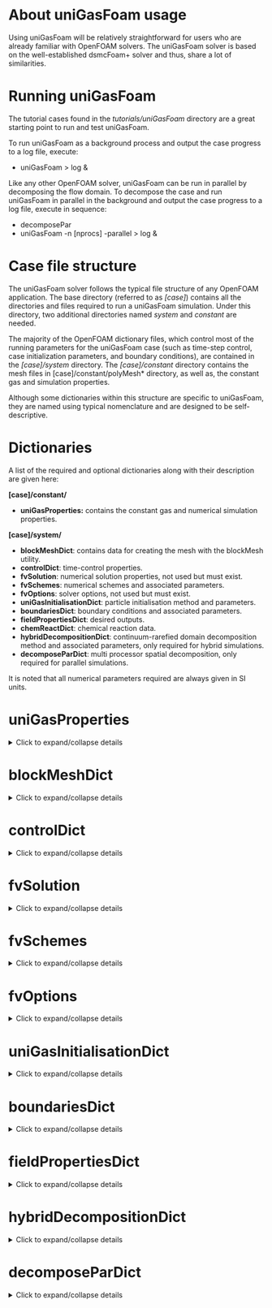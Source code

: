 # About uniGasFoam usage
Using uniGasFoam will be relatively straightforward for users who are already familiar with OpenFOAM solvers. The uniGasFoam solver is based on the well-established dsmcFoam+ solver and thus, share a lot of similarities.

# Running uniGasFoam
The tutorial cases found in the *tutorials/uniGasFoam* directory are a great starting point to run and test uniGasFoam.

To run uniGasFoam as a background process and output the case progress to a log file, execute:
* uniGasFoam > log &

Like any other OpenFOAM solver, uniGasFoam can be run in parallel by decomposing the flow domain. To decompose the case and run uniGasFoam in parallel in the background and output the case progress to a log file, execute in sequence:
* decomposePar
* uniGasFoam -n [nprocs] -parallel > log &

# Case file structure
The uniGasFoam solver follows the typical file structure of any OpenFOAM application. The base directory (referred to as *[case]*) contains all the directories and files required to run a uniGasFoam simulation. Under this directory, two additional directories named *system* and *constant* are needed.

The majority of the OpenFOAM dictionary files, which control most of the running parameters for the uniGasFoam case (such as time-step control, case initialization parameters, and boundary conditions), are contained in the *[case]/system* directory. The *[case]/constant* directory contains the mesh files in [case]/constant/polyMesh* directory, as well as, the constant gas and simulation properties.

Although some dictionaries within this structure are specific to uniGasFoam, they are named using typical nomenclature and are designed to be self-descriptive.

# Dictionaries
A list of the required and optional dictionaries along with their description are given here:

**[case]/constant/**
* **uniGasProperties:** contains the constant gas and numerical simulation properties.

**[case]/system/**
* **blockMeshDict**: contains data for creating the mesh with the blockMesh utility.
* **controlDict**: time-control properties.
* **fvSolution**: numerical solution properties, not used but must exist.
* **fvSchemes**: numerical schemes and associated parameters.
* **fvOptions**: solver options, not used but must exist.
* **uniGasInitialisationDict**: particle initialisation method and parameters.
* **boundariesDict**: boundary conditions and associated parameters.
* **fieldPropertiesDict**: desired outputs.
* **chemReactDict**: chemical reaction data.
* **hybridDecompositionDict**: continuum-rarefied domain decomposition method and associated parameters, only required for hybrid simulations.
* **decomposeParDict**: multi processor spatial decomposition, only required for parallel simulations.

It is noted that all numerical parameters required are always given in SI units.

# uniGasProperties

<details>
<summary>Click to expand/collapse details</summary>
<p>

An example of the uniGasProperties dictionary is given here:
```
/*--------------------------------*- C++ -*----------------------------------*\
| =========                 |                                                 |
| \\      /  F ield         | OpenFOAM: The Open Source CFD Toolbox           |
|  \\    /   O peration     | Version:  v2406                                 |
|   \\  /    A nd           | Website:  www.openfoam.com                      |
|    \\/     M anipulation  |                                                 |
\*---------------------------------------------------------------------------*/
FoamFile
{
    version     2.0;
    format      ascii;
    class       dictionary;
    location    "constant";
    object      uniGasProperties;
}
// * * * * * * * * * * * * * * * * * * * * * * * * * * * * * * * * * * * * * //

solution
{
    active          yes;
    coupled         yes;
    cellValueSourceCorrection no;
    calcFrequency   1;
    maxTrackTime    1e9;
    sourceTerms
    {
        resetOnStartup  no;
        schemes
        {}
    }
}

// General Properties
// ~~~~~~~~~~~~~~~~~~
nEquivalentParticles            5.85E+11;
chemicalReactions				false;
chargedParticles                false;

// Cell Weighting Properties
// ~~~~~~~~~~~~~~~~~~
cellWeightedSimulation      	true;
cellWeightedProperties
{
    minParticlesPerSubCell		20;
    particlesPerSubCell         20;
}

// Axisymmetric Properties
// ~~~~~~~~~~~~~~~~~~
axisymmetricSimulation          true;
axisymmetricProperties
{
    radialExtentOfDomain        7.5e-2;
    maxRadialWeightingFactor    1000;
}

// Dynamic Adaptation
// ~~~~~~~~~~~~~~~~~~
adaptiveSimulation		     	true;
adaptiveProperties
{
    timeStepAdaptation		    true;
	subCellAdaptation		    true;
	cellWeightAdaptation		true;
	adaptationInterval			10;
    maxTimeStepMCTRatio         0.2;
    maxCourantNumber            0.5;
	maxSubCellSizeMFPRatio		1.0;
}

// Collision Models
// ~~~~~~~~~~~~~~~~~~~~~~
collisionModel              hybrid;
relaxationCollisionModel    unifiedStochasticParticleSBGK;
binaryCollisionPartnerModel noTimeCounter;
binaryCollisionModel        variableHardSphere;
collisionProperties
{
    Tref                    273;
    macroInterpolation      false;
    theta                   1e-3;
}

// Molecular species
// ~~~~~~~~~~~~~~~~~
typeIdList  (Ar);

moleculeProperties
{
  	Ar
    {
        mass                            		66.3e-27;
        diameter                        		4.17E-10;
        rotationalDegreesOfFreedom        		0;
		vibrationalModes        				0;
        omega                           		0.81;
        alpha                                   1.0;
		characteristicVibrationalTemperature	();
        dissociationTemperature            		();
        ionisationTemperature            		0;
		charDissQuantumLevel					();
		Zref 									();
		referenceTempForZref                    ();
        charge                                  0;
        numberOfElectronicLevels                1;
        electronicEnergyList                    (0);
        degeneracyList                          (1);
    }
}

// ************************************************************************* //
```

Referring to the example above, lines 1-16 are the standard OpenFOAM dictionary header and must be included in all dictionaries. 

**solution**: defines the particle tracking algorithm and should be left as is.\
**nEquivalentParticles**: defines the number of real gas particles that each computational particle represents.\
**chemicalReactions**: boolean parameter for chemical reactions, only works for pure DSMC simulations.\
**chargedParticles**: boolean parameter for particle ionization, only works for pure DSMC simulations.\
**cellWeightedSimulation**: boolean parameter for non-uniform cell weighting.\
**minParticlesPerSubCell**: minimum allowed particles per sub-cell.\
**particlesPerSubCell**: desired number of particles per sub-cell.\
**axisymmetricSimulation**: boolean parameter for axisymmetric simulation.\
**radialExtentOfDomain**: maximum domain radius.\
**maxRadialWeightingFactor**: weighting factor at maximum domain radius.\
**adaptiveSimulation**: boolean parameter for adaptive schemes.\
**timeStepAdaptation**: boolean parameter for adaptive global time stepping algorithm.\
**subCellAdaptation**: boolean parameter for transient adaptive sub-cells algorithm.\
**cellWeightAdaptation**: boolean parameter for adaptive non-uniform cell weighting.\
**adaptationInterval**: time interval in number of time steps when adaptive properties are recalculated.\
**maxTimeStepMCTRatio**: maximum time step to local mean collision time ratio (recommended < 0.2).\
**maxCourantNumber**: maximum Courant number (recommended < 0.5).\
**maxSubCellSizeMFPRatio**: maximum subcell to local mean free path ratio (recommended <0 .5).\
**collisionModel**: collision model for pure DSMC (binary), pure SP/USP (relaxation) and hybrid SP/USP (hybrid) gas flow simulation.\
**relaxationCollisionModel**: SP/USP relaxation model (stochasticParticleBGK, stochasticParticleSBGK, stochasticParticleESBGK, unifiedStochasticParticleSBGK).\
**binaryCollisionPartnerModel**: DSMC binary collision partner selection (noTimeCounter, noTimeCounterSubCycled).\
**binaryCollisionModel**: DSMC binary collision model (noBinaryCollision,variableHardSphere, variableSoftSphere, LarsenBorgnakkeVariableSoftSphere).\
**Tref**: reference particle diameter reference temperature.\
**macroInterpolation**: boolean parameter for spatial interpolation of SP/USP macroscopic properties (required definition of interpolation schemes in fvSchems dictionary).\
**theta**: time-averaging coefficient for stochasticParticleSBGK and unifiedStochasticParticleSBGK relaxation models.\
**typeIdList**: list of gas species.\
**moleculeProperties**: sub-dictionary containing the properties of all the gas species defined in typeIdList.

</p>
</details>

# blockMeshDict

<details>
<summary>Click to expand/collapse details</summary>
<p>

An example of the blockMeshDict dictionary is given here:
```
/*--------------------------------*- C++ -*----------------------------------*\
| =========                 |                                                 |
| \\      /  F ield         | OpenFOAM: The Open Source CFD Toolbox           |
|  \\    /   O peration     | Version:  v2406                                 |
|   \\  /    A nd           | Website:  www.openfoam.com                      |
|    \\/     M anipulation  |                                                 |
\*---------------------------------------------------------------------------*/
FoamFile
{
    version         2.0;
    format          ascii;

    root            "";
    case            "";
    instance        "";
    local           "";

    class           dictionary;
    object          blockMeshDict;
}

// * * * * * * * * * * * * * * * * * * * * * * * * * * * * * * * * * * * * * //

scale 0.3048;

vertices
(
    (-2.00000000000000E+00	0.00000000000000E+00	 5.00000000000000E-02)
    (-5.00000000000000E-01	0.00000000000000E+00	 5.00000000000000E-02)
    (0.00000000000000E+00	5.00000000000000E-01	 5.00000000000000E-02)
    (5.00000000000000E-01	0.00000000000000E+00	 5.00000000000000E-02)
    (2.00000000000000E+00	0.00000000000000E+00	 5.00000000000000E-02)
    (0.00000000000000E+00	2.00000000000000E+00	 5.00000000000000E-02)
    (-2.00000000000000E+00	0.00000000000000E+00	-5.00000000000000E-02)
    (-5.00000000000000E-01	0.00000000000000E+00	-5.00000000000000E-02)
    (0.00000000000000E+00	5.00000000000000E-01	-5.00000000000000E-02)
    (5.00000000000000E-01	0.00000000000000E+00	-5.00000000000000E-02)
    (2.00000000000000E+00	0.00000000000000E+00	-5.00000000000000E-02)
    (0.00000000000000E+00	2.00000000000000E+00	-5.00000000000000E-02)

);

edges
(
    arc 1	2	(-3.53553390593274E-01	3.53553390593274E-01	 5.00000000000000E-02)
    arc 2	3	(3.53553390593274E-01	3.53553390593274E-01	 5.00000000000000E-02)
    arc 0	5	(-1.41421356237310E+00	1.41421356237309E+00	 5.00000000000000E-02)
    arc 5	4	(1.41421356237310E+00	1.41421356237309E+00	 5.00000000000000E-02)
    arc 7	8	(-3.53553390593274E-01	3.53553390593274E-01	-5.00000000000000E-02)
    arc 8	9	(3.53553390593274E-01	3.53553390593274E-01	-5.00000000000000E-02)
    arc 6	11	(-1.41421356237310E+00	1.41421356237309E+00	-5.00000000000000E-02)
    arc 11	10	(1.41421356237310E+00	1.41421356237309E+00	-5.00000000000000E-02)
);

blocks
(
	hex (6 7 8 11 0 1 2 5) uniGasZone (100 100 1) simpleGrading (0.2 1 1)
	hex (2 5 4 3 8 11 10 9) uniGasZone (100 100 1) simpleGrading (5 1 1)
);

boundary
(

    inlet
    {
        type patch;
        faces (
			  (0 5 11 6)
              );
    }
    outlet
    {
        type patch;
        faces (
			  (4 5 11 10)
              );
    }
    cylinder
    {
        type wall;
        faces (
			  (1 2 8 7)
			  (2 3 9 8)
              );
    }
    axis
    {
		type symmetry;
        faces (
			  (0 1 7 6)
			  (3 4 10 9)
              );
    }
    empty
    {
        type empty;
        faces (
			  (0 5 2 1)
			  (2 5 4 3)
			  (6 11 8 7)
			  (8 9 10 11)
              );    
    }

);

mergePatchPairs
(
);

// ************************************************************************* //
```

**scale**: scaling factor for the vertex coordinates.\
**vertices**: definition of mesh vertices.\
**edges**: definition of mesh arc or spline edges.\
**blocks**: definition of mesh hexahedral blocks.\
**boundary**: definition of mesh boundary patches and types.\
**mergePatchPairs**: list of patches to be merged.
	
More detailed information about each entry and use can be found in https://www.openfoam.com/documentation/user-guide/4-mesh-generation-and-conversion/4.3-mesh-generation-with-the-blockmesh-utility.
</p>
</details>

# controlDict

<details>
<summary>Click to expand/collapse details</summary>
<p>

An example of the controlDict dictionary is given here:

```
/*--------------------------------*- C++ -*----------------------------------*\
| =========                 |                                                 |
| \\      /  F ield         | OpenFOAM: The Open Source CFD Toolbox           |
|  \\    /   O peration     | Version:  v2406                                 |
|   \\  /    A nd           | Website:  www.openfoam.com                      |
|    \\/     M anipulation  |                                                 |
\*---------------------------------------------------------------------------*/
FoamFile
{
    version     2.0;
    format      ascii;
    class       dictionary;
    location    "system";
    object      controlDict;
}
// * * * * * * * * * * * * * * * * * * * * * * * * * * * * * * * * * * * * * //

application     uniGasFoam;

nTerminalOutputs    10;

startFrom       startTime;

startTime       0;

stopAt          endTime;

endTime         4e-3;

deltaT          1e-7;

writeControl    adjustable;

writeInterval   1e-5;

purgeWrite      0;

writeFormat     ascii;

writePrecision  10;

writeCompression off;

timeFormat      general;

timePrecision   6;

runTimeModifiable yes;

adjustTimeStep  no;

// ************************************************************************* //
```

**application**: name of solver.\
**nTerminalOutputs**: time interval in number of time steps when simulation info is printed on screen.\
**startFrom**: controller for simulation start time (firstTime,startTime,latestTime).\
**startTime**: simulation start time when startFrom startTime is selected.\
**stopAt**: controller for simulation end time (endTime,writeNow,noWriteNow,nextWrite).\
**endTime**: simulation end time when stopAt endTime is selected.\
**deltaT**: computational time step.\
**writeControl**: controller for timing of writing output to file (none, timeStep, runTime, adjustable, adjustableRunTime, clockTime, cpuTime).\
**writeInterval**: time interval for writing output to file used in conjunction with writeControl.\
**purgeWrite**: integer representing a limit on the number of time directories that are stored by overwriting time directories on a cyclic basis, set to 0 to disable the time directory limit.\
**writeFormat**: format of output files (ascii,binary).\
**writePrecision**: precision of output files.\
**writeCompression**: compression of output files (uncompressed, compressed).\
**timeFormat**: format of time directories naming (fixed, scientific, general).\
**timePrecision**: precision of time directories naming used in conjuction with timeFormat.\
**runTimeModifiable**: boolean parameter for whether dictionaries are re-read at the beginning of each time step.\
**adjustTimeStep**: boolean parameter for adjusting computational time step, always set to off since time-step adaptation is defined by uniGasProperties dictionary.

More information about each entry can be found in https://www.openfoam.com/documentation/user-guide/6-solving/6.1-time-and-data-inputoutput-control.

</p>
</details>

# fvSolution

<details>
<summary>Click to expand/collapse details</summary>
<p>

The fvSolution dictionary is not used by uniGasFoam so it should be left empty as shown below:
```
/*--------------------------------*- C++ -*----------------------------------*\
| =========                 |                                                 |
| \\      /  F ield         | OpenFOAM: The Open Source CFD Toolbox           |
|  \\    /   O peration     | Version:  v2406                                 |
|   \\  /    A nd           | Website:  www.openfoam.com                      |
|    \\/     M anipulation  |                                                 |
\*---------------------------------------------------------------------------*/
FoamFile
{
    version     2.0;
    format      ascii;
    class       dictionary;
    location    "system";
    object      fvSolution;
}
// * * * * * * * * * * * * * * * * * * * * * * * * * * * * * * * * * * * * * //

solvers
{
}

// ************************************************************************* //
```

</p>
</details>

# fvSchemes

<details>
<summary>Click to expand/collapse details</summary>
<p>

An example of the fvSchemes dictionary is given here:
```
/*--------------------------------*- C++ -*----------------------------------*\
| =========                 |                                                 |
| \\      /  F ield         | OpenFOAM: The Open Source CFD Toolbox           |
|  \\    /   O peration     | Version:  v2406                                 |
|   \\  /    A nd           | Website:  www.openfoam.com                      |
|    \\/     M anipulation  |                                                 |
\*---------------------------------------------------------------------------*/
FoamFile
{
    version     2.0;
    format      ascii;
    class       dictionary;
    location    "system";
    object      fvSchemes;
}
// * * * * * * * * * * * * * * * * * * * * * * * * * * * * * * * * * * * * * //

ddtSchemes
{
    default         none;
}

gradSchemes
{
    default         none;
}

divSchemes
{
    default         none;
}

laplacianSchemes
{
    default         none;
}

interpolationSchemes
{
    default         	linear;
    Prandtl         	cellPoint;
    relaxFreq       	cellPoint;
    p              	    cellPoint;
    translationalT  	cellPoint;
    UMean               cellPoint;
    heatFluxVector	    cellPoint;
    shearStressTensor   cellPoint;
}

snGradSchemes
{
    default         none;
}

fluxRequired
{
    default         no;
}

// ************************************************************************* //
```

From the fvSchemes dictionary only the interpolationSchemes sub-dictionary is used by uniGasFoam. The default linear scheme is used in Laplacian smoothing implemented to reduce the statistical noise of macroscopic quantities, such as gas density, temperature and velocity used in adaptive schemes and domain decomposition modules. The cellPoint scheme is used to reconstruct macroscopic fields, such as gas Prandtl number, relaxation frequency, pressure, temperature etc to increase the spatial accuracy of SP and USP schemes. The macroscopic field reconstruction is only implemented if macroInterpolation is enabled in the uniGasProperties dictionary.

</p>
</details>

# fvOptions

<details>
<summary>Click to expand/collapse details</summary>
<p>

The fvOptions dictionary is not used by uniGasFoam so it should be left empty as shown below:
```
/*--------------------------------*- C++ -*----------------------------------*\
| =========                 |                                                 |
| \\      /  F ield         | OpenFOAM: The Open Source CFD Toolbox           |
|  \\    /   O peration     | Version:  v2406                                 |
|   \\  /    A nd           | Website:  www.openfoam.com                      |
|    \\/     M anipulation  |                                                 |
\*---------------------------------------------------------------------------*/
FoamFile
{
    version     2.0;
    format      ascii;
    class       dictionary;
    location    "system";
    object      fvOptions;
}

// * * * * * * * * * * * * * * * * * * * * * * * * * * * * * * * * * * * * * //


// ************************************************************************* //
```

</p>
</details>

# uniGasInitialisationDict

<details>
<summary>Click to expand/collapse details</summary>
<p>

An example of the uniGasInitialisationDict dictionary is given here:
```
/*--------------------------------*- C++ -*----------------------------------*\
| =========                 |                                                 |
| \\      /  F ield         | OpenFOAM: The Open Source CFD Toolbox           |
|  \\    /   O peration     | Version:  v2406                                 |
|   \\  /    A nd           | Website:  www.openfoam.com                      |
|    \\/     M anipulation  |                                                 |
\*---------------------------------------------------------------------------*/
FoamFile
{
    version     2.0;
    format      ascii;
    class       dictionary;
    location    "system";
    object      uniGasInitialisationDict;
}
// * * * * * * * * * * * * * * * * * * * * * * * * * * * * * * * * * * * * * //

configurations
(
    configuration
    {
        type                        uniGasMeshFill;
        numberDensities             {Ar 3.416E+22;};
		translationalTemperature    300;
		rotationalTemperature       0;
		vibrationalTemperature      0;
        electronicTemperature       0;
		velocity		            (484 0 0); 
    }
);

// ************************************************************************* //
```

**configurations**: list of initialisation configurations.\
**type**: type of initilisation (uniGasMeshFill, uniGasZoneFill, uniGasMeshFieldFill).

## List of initialisation configurations

### uniGasMeshFill initialisation
Uniform initialisation of the entire flow domain. An example of the uniGasMeshFill configuration is given here:
```
configuration
{
    type                        uniGasMeshFill;
    numberDensities             {Ar 4.24700E+20;};
    translationalTemperature    200;    
    rotationalTemperature		200;	
    vibrationalTemperature		200;
    electronicTemperature       200;
    velocity 			        (2634.7 0 0);
}
```

**numberDensities**: list of initial number densities for each gas species.\
**translationalTemperature**: initial translational temperature.\
**rotationalTemperature**: initial rotational temperature.\
**vibrationalTemperature**: initial vibrational temperature.\
**electronicTemperature**: initial electronic temperature.\
**velocity**: initial velocity vector.

### uniGasMeshZoneFill initialisation
Uniform initialisation of a specific zone in the flow domain. The different initialisation zones must be defined for example by using the topoSet utility https://www.openfoam.com/documentation/guides/latest/doc/guide-meshing-topoSet.html. An example of the uniGasMeshZoneFill configuration is given here:
```
configuration
{
    type                        uniGasZoneFill;
    zone                        uniGasZone;	
    numberDensities             {Ar 4.24700E+20;};
    translationalTemperature    200;    
    rotationalTemperature		200;	
    vibrationalTemperature		200;
    electronicTemperature       200;
    velocity 			        (2634.7 0 0);
}
```

**zone**: zone name to be initialised.\
**numberDensities**: list of initial number densities for each gas species.\
**translationalTemperature**: initial translational temperature.\
**rotationalTemperature**: initial rotational temperature.\
**vibrationalTemperature**: initial vibrational temperature.\
**electronicTemperature**: initial electronic temperature.\
**velocity**: initial velocity vector.

### uniGasMeshFieldFill initialisation
Non-uniform initialisation of the entire flow domain. An example of the uniGasMeshZoneFill configuration is given here:

```
configurations
(
    configuration
    {
        type            uniGasMeshFieldFill;
        typeIdList      (Ar);
    }
);
```

**typeIdList** list of gas species initialised by the configuration.

The initial gas properties are given in separate dictionaries located in the initial time dictionary. The required initialisation dictionaries for this example are:

* **numberDensity_Ar**: initial number density of Argon (Ar) for each mesh cell.
* **transT**: initial translational temperature for each mesh cell.
* **rotT**: initial rotational temperature for each mesh cell.
* **vibT**: initial vibrational temperature for each mesh cell.
* **elecT**: initial electronic temperature for each mesh cell.
* **U**: initial velocity vector for each mesh cell.

</p>
</details>

# boundariesDict

<details>
<summary>Click to expand/collapse details</summary>
<p>

An example of the boundariesDict dictionary is given here:

```
/*--------------------------------*- C++ -*----------------------------------*\
| =========                 |                                                 |
| \\      /  F ield         | OpenFOAM: The Open Source CFD Toolbox           |
|  \\    /   O peration     | Version:  v2406                                 |
|   \\  /    A nd           | Website:  www.openfoam.com                      |
|    \\/     M anipulation  |                                                 |
\*---------------------------------------------------------------------------*/
FoamFile
{
    version     2.0;
    format      ascii;
    class       dictionary;
    location    "system";
    object      boundariesDict;
}
// * * * * * * * * * * * * * * * * * * * * * * * * * * * * * * * * * * * * * //

uniGasPatchBoundaries
(

    boundary
    {
        patchBoundaryProperties
        {
            patch       cylinder;
        }

        boundaryModel   uniGasDiffuseWallPatch;

        uniGasDiffuseWallPatchProperties
        {
            velocity 	    (0 0 0);
            temperature     500;
        }
    }

	boundary
    {
        patchBoundaryProperties
        {
            patch       inlet;
        }

        boundaryModel   uniGasDeletionPatch;

        uniGasDeletionPatchProperties
        {
          allSpecies        yes;
        }
    }

	boundary
    {
        patchBoundaryProperties
        {
            patch       outlet;
        }

        boundaryModel   uniGasDeletionPatch;

        uniGasDeletionPatchProperties
        {
          allSpecies        yes;
        }
    }

);

uniGasGeneralBoundaries
(

    boundary
    {
        generalBoundaryProperties
        {
            patch       inlet;
        }

        boundaryModel   uniGasFreeStreamInflowPatch;

        uniGasFreeStreamInflowPatchProperties
        {
            translationalTemperature    200;
			rotationalTemperature		200;
			vibrationalTemperature		200;
            electronicTemperature       200;
            velocity 			        (2634.7 0 0);
			typeIds				        (Ar);
			numberDensities{Ar	        4.24700E+20;}
        }
    }

);

uniGasCyclicBoundaries
(
);

// ************************************************************************* //
```

**uniGasPatchBoundaries**: list of patch boundary definitions.\
**uniGasGeneralBoundaries**: list of general boundary definitions.\
**uniGasCyclicBoundaries**: list of cyclic boundary definitions.\
**generalBoundaryProperties**: general boundary condition properties.\
**patch**: boundary patch name definition.\
**boundaryModel**: definition of boundary condition model name.\
**[boundaryModel]Properties** specific properties required by each boundary condition.

## List of uniGasPatchBoundaries

### uniGasDiffuseWallPatch boundary condition
Fully diffuse boundary condition with uniform wall temperature and velocity. An example of the uniGasDiffuseWallPatch boundary condition definition is given here:
```
boundary
{
    patchBoundaryProperties
    {
        patch           wall;
    }

    boundaryModel   uniGasDiffuseWallPatch;

    uniGasDiffuseWallPatchProperties
    {
        temperature     300;
        velocity        (0 0 0);
    }
}
```

**temperature**: uniform wall temperature.\
**velocity**: uniform wall velocity vector.

### uniGasDiffuseWallFieldPatch boundary condition
Fully diffuse boundary condition with non-uniform wall temperature and velocity. An example of the uniGasDiffuseWallFieldPatch boundary condition definition is given here:
```
boundary
{
    patchBoundaryProperties
    {
        patch           wall;
    }

    boundaryModel   uniGasDiffuseWallFieldPatch;

    uniGasDiffuseWallFieldPatchProperties
    {
    }
}
```
The wall properties are given in separate dictionaries located in the initial time dictionary. The required boundary dictionaries for the uniGasDiffuseWallFieldPatch boundary condition are:

* **boundaryT**: boundary temperature for each patch face.
* **boundaryU**: boundary velocity vector for each patch face.

### uniGasSpecularWallPatch boundary condition
Fully specular boundary condition. An example of the uniGasSpecularWallPatch boundary condition definition is given here:
```
boundary
{
    patchBoundaryProperties
    {
        patchName                           wall;
    }

    boundaryModel   uniGasSpecularWallPatch;

    uniGasSpecularWallPatchProperties
    {
    }
}
```

### uniGasMixedDiffuseSpecularWallPatch boundary condition
Mixed diffuse-specular boundary condition with uniform wall temperature and velocity. An example of the uniGasMixedDiffuseSpecularWallPatch boundary condition definition is given here:
```
boundary
{
    patchBoundaryProperties
    {
        patch               wall;
    }

    boundaryModel   uniGasMixedDiffuseSpecularWallPatch;

    uniGasMixedDiffuseSpecularWallPatchProperties
    {
        diffuseFraction     0.9;
        temperature         300;
        velocity            (0 0 0);
    }
}
```

**diffuseFraction**: wall accommodation coefficient.\
**temperature**: uniform wall temperature.\
**velocity**: uniform wall velocity vector.

### uniGasMixedDiffuseSpecularWallFieldPatch boundary condition
Mixed diffuse-specular boundary condition with non-uniform wall temperature and velocity. An example of the uniGasMixedDiffuseSpecularWallFieldPatch boundary condition definition is given here:
```
boundary
{
    patchBoundaryProperties
    {
        patch               wall;
    }

    boundaryModel   uniGasMixedDiffuseSpecularWallFieldPatch;

    uniGasMixedDiffuseSpecularWallFieldPatchProperties
    {
        diffuseFraction     0.9;
    }
}
```

**diffuseFraction**: wall accommodation coefficient.

The wall properties are given in separate dictionaries located in the initial time dictionary. The required boundary dictionaries for the uniGasDiffuseWallFieldPatch boundary condition are:

* **boundaryT**: boundary temperature for each patch face.
* **boundaryU**: boundary velocity vector for each patch face.

### uniGasCLLWallPatch boundary condition
Cercignani-Lampis-Lord boundary condition with uniform wall temperature and velocity. An example of the uniGasCLLWallPatch boundary condition definition is given here:
```
boundary
{
    patchBoundaryProperties
    {
        patch       wall;
    }

    boundaryModel   uniGasCLLWallPatch;

    uniGasCLLWallPatchProperties
    {
        normalAccommCoeff       0.9;
        tangentialAccommCoeff   0.9;
        rotEnergyAccommCoeff    0.9;
        temperature             300;
        velocity                (0 0 0);
    }
}
```

**normalAccommCoeff**: wall normal energy accommodation coefficient.\
**tangentialAccommCoeff**: wall tangential momentum accommodation coefficient.\
**rotEnergyAccommCoeff**: wall rotationalEnergy accommodation coefficient.\
**temperature**: uniform wall temperature.\
**velocity**: uniform wall velocity vector.

### uniGasCLLWallFieldPatch boundary condition
Cercignani-Lampis-Lord boundary condition with non-uniform wall temperature and velocity. An example of the uniGasCLLWallFieldPatch boundary condition definition is given here:
```
boundary
{
    patchBoundaryProperties
    {
        patch       wall;
    }

    boundaryModel   uniGasCLLWallFieldPatch;

    uniGasCLLWallFieldPatchProperties
    {
        normalAccommCoeff       0.9;
        tangentialAccommCoeff   0.9;
        rotEnergyAccommCoeff    0.9;
    }
}
```

**normalAccommCoeff**: wall normal energy accommodation coefficient.\
**tangentialAccommCoeff**: wall tangential momentum accommodation coefficient.\
**rotEnergyAccommCoeff**: wall rotationalEnergy accommodation coefficient.

The wall properties are given in separate dictionaries located in the initial time dictionary. The required boundary dictionaries for the uniGasDiffuseWallFieldPatch boundary condition are:

* **boundaryT**: boundary temperature for each patch face.
* **boundaryU**: boundary velocity vector for each patch face.

### uniGasDeletionPatch boundary condition
Boundary condition for deleting particles exiting the domain. Should be specified for all open patches. An example of the uniGasDeletionPatch boundary condition definition is given here:
```
boundary
{
    patchBoundaryProperties
    {
        patch       outlet;
    }

    boundaryModel   uniGasDeletionPatch;

    uniGasDeletionPatchProperties
    {
    }
}
```

## List of uniGasGeneralBoundaries

### uniGasFreeStreamInflowPatch boundary condition
Maxwellian free-stream inlet boundary condition with uniform inlet conditions. An example of the uniGasFreeStreamInflowPatch boundary condition definition is given here:

```
boundary
    {
    generalBoundaryProperties
    {
        patch       flow;
    }
    boundaryModel   uniGasFreeStreamInflowPatch;
    uniGasFreeStreamInflowPatchProperties
    {
        typeIds                     (Ar);
        numberDensities             {Ar    1.0e21;}
        translationalTemperature    300;
        rotationalTemperature       300;
        vibrationalTemperature      300;
        electronicTemperature       300;
        velocity                    (100 0 0);
    }
}
```

**typeIds**: list of incoming gas species.\
**numberDensities**: list of uniform inlet number densities.\
**translationalTemperature**: uniform inlet translational temperature.\
**rotationalTemperature**: uniform inlet rotational temperature.\
**vibrationalTemperature**: uniform inlet vibrational temperature.\
**electronicTemperature**: uniform inlet electronic temperature.\
**velocity**: uniform inlet velocity vector

### uniGasFreeStreamInflowFieldPatch boundary condition
Maxwellian free-stream inlet boundary condition with non-uniform inlet conditions. An example of the uniGasFreeStreamInflowFieldPatch boundary condition definition is given here:

```
boundary
{
    generalBoundaryProperties
    {
        patch       flow;
    }
    boundaryModel   uniGasFreeStreamInflowFieldPatch;

    uniGasFreeStreamInflowFieldPatchProperties
    {
        typeIds     (Ar);
    }
}
```

**typeIds**: list of incoming gas species

The inlet properties are given in separate dictionaries located in the initial time dictionary. The required boundary dictionaries for the uniGasDiffuseWallFieldPatch boundary condition in this example are:

* **numberDensity_Ar**: boundary number density of Argon for each patch face.
* **boundaryTransT**: boundary translational temperature for each patch face.
* **boundaryRotT**: boundary rotational temperature for each patch face.
* **boundaryVibT**: boundary vibrational temperature for each patch face.
* **boundaryElecT**: boundary electronic temperature for each patch face.
* **boundaryU**: boundary velocity vector for each patch face.

### uniGasChapmanEnskogFreeStreamInflowPatch boundary condition
Chapman-Enskog free-stream inlet boundary condition with uniform inlet conditions. An example of the uniGasChapmanEnskogFreeStreamInflowPatch boundary condition definition is given here:

```
boundary
{
    generalBoundaryProperties
    {
        patch       flow;
    }

    boundaryModel   uniGasChapmanEnskogFreeStreamInflowPatch;

    uniGasChapmanEnskogFreeStreamInflowPatchProperties
    {
        typeIds                     (Ar);
        numberDensities             {Ar     1.0e21;}
        translationalTemperature    300;
        rotationalTemperature       300;
        vibrationalTemperature      300;
        electronicTemperature       300;
        velocity                    (100 0 0);
        heatFlux                    (0 0 0);
        stress                      (0.2 0 0.1
                                    0 0.1 0.3
                                    0.1 0.3 -0.3);
    }
}
```

**typeIds**: list of incoming gas species.\
**numberDensities**: list of uniform inlet number densities.\
**translationalTemperature**: uniform inlet translational temperature.\
**rotationalTemperature**: uniform inlet rotational temperature.\
**vibrationalTemperature**: uniform inlet vibrational temperature.\
**electronicTemperature**: uniform inlet electronic temperature
**velocity**: uniform inlet velocity vector.\
**heatFlux**: uniform heat flux  vector.\
**stress**: uniform stress tensor.

### uniGasChapmanEnskogFreeStreamInflowFieldPatch boundary condition
Chapman-Enskog free-stream inlet boundary condition with non-uniform inlet conditions. An example of the uniGasChapmanEnskogFreeStreamInflowFieldPatch boundary condition definition is given here:

```
boundary
{
    generalBoundaryProperties
    {
        patch       flow;
    }

    boundaryModel   uniGasChapmanEnskogFreeStreamInflowFieldPatch;

    uniGasChapmanEnskogFreeStreamInflowFieldPatchProperties
    {
        typeIds     (Ar);
    }
}
```

**typeIds**: list of incoming gas species

The inlet properties are given in separate dictionaries located in the initial time dictionary. The required boundary dictionaries for the uniGasChapmanEnskogFreeStreamInflowFieldPatch boundary condition in this example are:

* **numberDensity_Ar**: boundary number density of Argon for each patch face.
* **boundaryTransT**: boundary translational temperature for each patch face.
* **boundaryRotT**: boundary rotational temperature for each patch face.
* **boundaryVibT**: boundary vibrational temperature for each patch face.
* **boundaryElecT**: boundary electronic temperature for each patch face.
* **boundaryU**: boundary velocity vector for each patch face.
* **boundaryHeatFlux**: boundary heat flux vector for each patch face.
* **boundaryStress**: boundary stress tensor for each patch face.

### uniGasLiouFangPressureInletPatch boundary condition
Low-speed inlet pressure boundary condition based on the work of W. W. Liou and Y. C. Fang. An example of the uniGasLiouFangPressureInletPatch boundary condition definition is given here:

```
boundary
{
    generalBoundaryProperties
    {
        patch      inlet;
    }

    boundaryModel   uniGasLiouFangPressureInletPatch;

    uniGasLiouFangPressureInletPatchProperties
    {
        typeIds             (Ar);
        moleFractions       {Ar     1.0;}
        inletPressure       252000;
        inletTemperature    300;
        theta               0.01;
    }
}
```

**typeIds**: list of incoming gas species.\
**moleFractions**: list of mole fraction for each incoming gas specie.\
**inletPressure**: uniform inlet pressure.\
**inletTemperature**: uniform inlet temperature.\
**theta**: time-averaging coefficient.

### uniGasWangPressureInletPatch boundary condition
Low-speed inlet pressure boundary condition based on the work of M. Wang and Z. Li. An example of the uniGasWangPressureInletPatch boundary condition definition is given here:

```
boundary
{
    generalBoundaryProperties
    {
        patch       inlet;
    }

    boundaryModel   uniGasWangPressureInletPatch;

    uniGasWangPressureInletPatchProperties
    {
        typeIds             (Ar);
        moleFractions       {Ar      1.0;}
        inletPressure       252000;
        inletTemperature    300;
    }
}
```

**typeIds**: list of incoming gas species.\
**moleFractions**: list of mole fraction for each incoming gas specie.\
**inletPressure**: uniform inlet pressure.\
**inletTemperature**: uniform inlet temperature.

### uniGasLiouFangPressureOutletPatch boundary condition
Low-speed outlet pressure boundary condition based on the work of W. W. Liou and Y. C. Fang. An example of the uniGasLiouFangPressureOutletPatch boundary condition definition is given here:

```
boundary
{
    generalBoundaryProperties
    {
        patch       outlet;
    }

    boundaryModel   uniGasLiouFangPressureOutletPatch;

    uniGasLiouFangPressureOutletPatchProperties
    {
        typeIds             (Ar);
        moleFractions       {Ar     1.0;}
        outletPressure      100000;
    }
}
```

**typeIds**: list of incoming gas species.\
**moleFractions**: list of mole fraction for each incoming gas specie.\
**outletPressure**: uniform outlet pressure.

### uniGasMassFlowRateInletPatch boundary condition
Low speed mass flow rate inlet boundary condition based on the work of M. Lei et al. An example of the uniGasMassFlowRateInletPatch boundary condition definition is given here:

```
boundary
{
    generalBoundaryProperties
    {
        patch       inlet;
    }

    boundaryModel   uniGasMassFlowRateInletPatch;

    uniGasMassFlowRateInletPatchProperties
    {
        typeIds                     (Ar);
        moleFractions               {Ar     1.0;}
        inletTemperature            300;
        massFlowRate                1e-11;
        initialVelocity             (1 0 0);
        theta                       0.01;
    }
}
```

**typeIds**: list of incoming gas species.\
**moleFractions**: list of mole fraction for each incoming gas specie.\
**inletTemperature**: uniform inlet temperature.\
**massFlowRate**: inlet mass flow rate.\
**initialVelocity**: initial guess of inlet velocity.\
**theta**: time-averaging coefficient.

## List of uniGasCyclicBoundaries

### uniGasReflectiveParticleMembranePatch boundary condition
Cyclic reflective membrane boundary condition based on the work of Li et al. An example of the uniGasReflectiveParticleMembranePatch boundary condition definition is given here:

```
boundary
{
    generalBoundaryProperties
    {
        patch       membrane;
    }

    boundaryModel   uniGasReflectiveParticleMembranePatch;

    uniGasReflectiveParticleMembranePatchProperties
    {
        reflectionProbability       0.5;
        temperature                 300;
        velocity                    (0 0 0);
    }
}
```

**temperature**: membrane reflection probability.\
**temperature**: uniform membrane temperature.\
**velocity**: uniform membrane velocity vector.

## List of standard boundary conditions
In addition to the uniGasFoam specific boundary conditions defined in the *[case]/system/boundariesDict* dictionary several standard OpenFOAM boundary conditions can be used. The standard boundary conditions are implemented during the mesh creation process through the *[case]/system/blockMeshDict* dictionary when the blockMesh utility is used or by manually changing the *[case]/constant/polyMesh/boundary* file if third party meshing programs are used.

The standard boundary conditions that are currently available in uniGasFoam are:

* **cyclic**: cyclic boundary condition between a pair of boundaries.
* **symmetry**:  symmetry boundary condition for non-planar patches. Same as pure specular reflection.
* **symmetryPlane**:  symmetry boundary condition for planar patches. Same as pure specular reflection.
* **empty**:  empty boundary condition for reduced dimensions cases, i.e. 1-D and 2-D geometries. This condition is applied to patches whose normal is aligned to geometric directions that do not constitute solution directions.

</p>
</details>

# fieldPropertiesDict

<details>
<summary>Click to expand/collapse details</summary>
<p>

An example of the fieldPropertiesDict dictionary is given here:

```
/*--------------------------------*- C++ -*----------------------------------*\
| =========                 |                                                 |
| \\      /  F ield         | OpenFOAM: The Open Source CFD Toolbox           |
|  \\    /   O peration     | Version:  v2406                                 |
|   \\  /    A nd           | Website:  www.openfoam.com                      |
|    \\/     M anipulation  |                                                 |
\*---------------------------------------------------------------------------*/
FoamFile
{
    version     2.0;
    format      ascii;
    class       dictionary;
    location    "constant";
    object      uniGasProperties;
}
// * * * * * * * * * * * * * * * * * * * * * * * * * * * * * * * * * * * * * //

uniGasFields
(
     field
     {
         fieldModel          	        uniGasVolFields;
 
         timeProperties
         {
         	sampleInterval              1;
 	    	resetAtOutput		        on;
		    resetAtOutputUntilTime      2e-6;
         }
         
         uniGasVolFieldsProperties
         {
            field                       Ar;
         	typeIds                     (Ar);
         	measureMeanFreePath         true;
         	Tref                        273;
         	measureErrors               true;
		    averagingAcrossManyRuns     true;	
         }
     }

     field
     {
         fieldModel                     uniGasMassFluxSurface;

         timeProperties
         {
            sampleInterval              1;
            resetAtOutput               on;
            resetAtOutputUntilTime      2e-6;
         }

         uniGasMassFluxSurfaceProperties
         {
            field                       Ar;
            typeIds                     (Ar);
            faceZone                    nozzleOutlet;
            fluxDirection               (1 0 0);
            averagingAcrossManyRuns     true;
	    }
     }

     field
     {
         fieldModel          	        uniGasForceSurface;
 
         timeProperties
         {
            sampleInterval              1;
         	resetAtOutput               on;
         	resetAtOutputUntilTime  	2e-6;
         }
         
         uniGasForceSurfaceProperties
         {
            field                       Ar;
         	typeIds                     (Ar);
            patch                       targetSurface;
            averagingAcrossManyRuns     true;
         }
     } 
);

// ************************************************************************* //
```

**fieldModel**: name of field model (uniGasVolFields,uspMassFluxSurface,uniGasForceSurface).\
**timeProperties**: sub-dictionary of time properties \
**sampleInterval**: time-interval between successive samples.\
**resetAtOutput**: boolean for resetting samples every writeInterval.\
**resetAtOutputUntilTime**: steady-state time to stop sample resetting.\
**[fieldModel]Properties**: sub-dictionary of field model specific properties.

## List of fieldModels

### uniGasVolFields
Computation of macroscopic fields  at each cell and boundary face. An example of the uniGasVolFields field definition is given here:
```
field
{
    fieldModel          	        uniGasVolFields;

    timeProperties
    {
    	sampleInterval              1;
   	    resetAtOutput		        on;
	    resetAtOutputUntilTime      2e-6;
    }
    
    uniGasVolFieldsProperties
    {
        field                       Ar;
    	typeIds                     (Ar);
    	measureMeanFreePath         true;
    	Tref                        273;
    	measureErrors               true;
	    averagingAcrossManyRuns     true;	
    }
}
```

**field**: name of field.\
**typeIds**: gas species included in the macroscopic field computations.\
**measureMeanFreePath**: boolean for measuring mean free path related fields.\
**Tref**: reference temperature for mean free path calculation.\
**measureErrors**: boolean for measuring macroscopic field errors based on the work of N. Hadjiconstantinou et al.\
**averagingAcrossManyRuns**: boolean for storing average macroscopic fields when simulation is stopped. Needed for resuming the simulation without resetting macroscopic fields.

### uniGasMassFluxSurface
Computation of particle, mass and momentum flow across a surface. An example of the uniGasMassFluxSurface field definition is given here:
```
field
{
    fieldModel                     uniGasMassFluxSurface;

    timeProperties
    {
        sampleInterval              1;
        resetAtOutput               on;
        resetAtOutputUntilTime      2e-6;
    }

    uniGasMassFluxSurfaceProperties
    {
        field                       Ar;
        typeIds                     (Ar);
        faceZone                    nozzleOutlet;
        fluxDirection               (1 0 0);
        averagingAcrossManyRuns     true;
   }
}
```

**field**: name of field.\
**typeIds**: gas species included in the particle, mass and momentum flow computation.\
**faceZone**: name of face zone for flux calculations. Must be internal (not boundary) and defined during the mesh creation process for example by using the topoSet utility .\
**fluxDirection**: flux direction vector.\
**averagingAcrossManyRuns**: boolean for storing average macroscopic fields when simulation is stopped. Needed for resuming the simulation without resetting macroscopic fields.

### uniGasForceSurface
Computation of force acting on a solid boundary. An example of the uniGasForceSurface field definition is given here:
```
field
{
    fieldModel          	        uniGasForceSurface;
 
    timeProperties
    {
        sampleInterval              1;
    	resetAtOutput               on;
    	resetAtOutputUntilTime  	2e-6;
    }
    
    uniGasForceSurfaceProperties
    {
        field                       Ar;
        typeIds                     (Ar);
        patch                       targetSurface;
        averagingAcrossManyRuns     true;
    }
} 
```

**field**: name of field.\
**typeIds**: gas species included in the force computations.\
**patch**: name of patch for force calculation.\
**averagingAcrossManyRuns**: boolean for storing average macroscopic fields when simulation is stopped. Needed for resuming the simulation without resetting macroscopic fields.

</p>
</details>

# hybridDecompositionDict

<details>
<summary>Click to expand/collapse details</summary>
<p>

An example of the hybridDecompositionDict dictionary is given here:
```
/*--------------------------------*- C++ -*----------------------------------*\
| =========                 |                                                 |
| \\      /  F ield         | OpenFOAM: The Open Source CFD Toolbox           |
|  \\    /   O peration     | Version:  v2406                                 |
|   \\  /    A nd           | Website:  www.openfoam.com                      |
|    \\/     M anipulation  |                                                 |
\*---------------------------------------------------------------------------*/
FoamFile
{
    version     2.0;
    format      ascii;
    class       dictionary;
    location    "constant";
    object      hybridDecompositionProperties;
}
// * * * * * * * * * * * * * * * * * * * * * * * * * * * * * * * * * * * * * //

decompositionModel          localKnudsen;

timeProperties
{
    decompositionInterval           50;
    resetAtDecomposition            on;
    resetAtDecompositionUntilTime   1e-3;
}

localKnudsenProperties
{
    breakdownMax                    0.05;
    theta                           0.8;
    smoothingPasses	                25;
}
```

**decompositionModel**: name of continuum breakdown criterion.\
**timeProperties**: sub-dictionary of time properties.\
**decompositionInterval**: time-interval between successive decompositions.\
**resetAtDecomposition**: boolean for resetting decomposition quantities every writeInterval.\
**resetAtDecompositionUntilTime**: steady-state time to stop decomposition quantities resetting.\
**localKnudsenProperties**: sub-dictionary of continuum breakdown model properties.\
**breakdownMax**: continuum breakdown maximum threshold value.\
**theta**: time-averaging coefficient.\
**smoothingPasses**: number of passes for smoothing domain decomposition.

</p>
</details>

# decomposeParDict

<details>
<summary>Click to expand/collapse details</summary>
<p>

An example of the decomposeParDict dictionary is given here:
```
/*--------------------------------*- C++ -*----------------------------------*\
| =========                 |                                                 |
| \\      /  F ield         | OpenFOAM: The Open Source CFD Toolbox           |
|  \\    /   O peration     | Version:  v2406                                 |
|   \\  /    A nd           | Website:  www.openfoam.com                      |
|    \\/     M anipulation  |                                                 |
\*---------------------------------------------------------------------------*/
FoamFile
{
    version     2.0;
    format      ascii;
    class       dictionary;
    location    "system";
    object      decomposeParDict;
}
// * * * * * * * * * * * * * * * * * * * * * * * * * * * * * * * * * * * * * //

numberOfSubdomains  20;

method              scotch;

// ************************************************************************* //
```

uniGasFoam uses the standard parallel domain decomposition implemented in OpenFOAM. More detailed information about each entry and its use can be found in https://www.openfoam.com/documentation/user-guide/4-mesh-generation-and-conversion/4.3-mesh-generation-with-the-blockmesh-utility.

</p>
</details>
